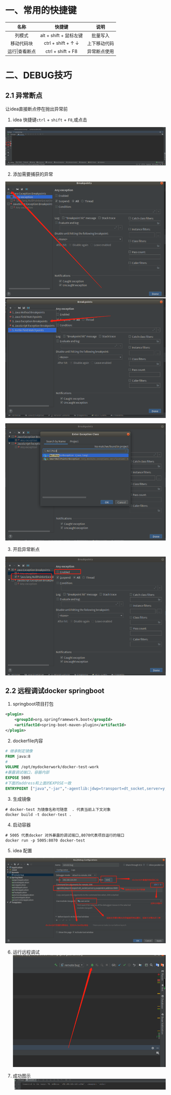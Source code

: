 # 一、常用的快捷键

|    名称    |            快捷键             |   说明   |
| :--------: | :---------------------------: | :------: |
|   列模式   |    alt + shift + 鼠标左键     | 批量写入 |
| 移动代码块 | ctrl + shift + &uarr; &darr;| 上下移动代码  |
|运行\|查看断点|ctrl + shift + F8|异常断点使用|

# 二、DEBUG技巧

## 2.1 异常断点


让idea直接断点停在抛出异常前
1. idea 快捷键`ctrl` + `shift` + `F8`,或点击

![异常断点所在位置](img/异常断点所在位置.png)

2.  添加需要捕获的异常

![添加需要捕获异常.png](img/添加需要捕获异常.png)
![添加具体的异常类.png](img/添加具体的异常类.png)

![输入需要捕获的异常.png](img/输入需要捕获的异常.png)

3. 开启异常断点

![开启异常断点.png](img/开启异常断点.png)

## 2.2  远程调试docker springboot
1. springboot项目打包
```xml
<plugin>
    <groupId>org.springframework.boot</groupId>
    <artifactId>spring-boot-maven-plugin</artifactId>
</plugin>
```

2. dockerfile内容
```dockerfile
# 继承制定镜像
FROM java:8
#
VOLUME /opt/mydockerwork/docker-test-work
#暴露调试端口，容器内部
EXPOSE 5005
#下面的address和上面的EXPOSE一致
ENTRYPOINT ["java","-jar","-agentlib:jdwp=transport=dt_socket,server=y,suspend=n,address=5005","-Dspring.profiles.active=sit","docker-test.jar"]
```
3. 生成镜像
```shell
# docker-test 为镜像名称可随意  . 代表当前上下文对象
docker build -t docker-test .
```
4. 启动容器
```shell
# 5005 代表docker 对外暴露的调试端口,8070代表项目运行的端口
docker run -p 5005:8070 docker-test 
```
5. idea 配置

![idea远程调试配置详解.png](img/idea远程调试配置详解.png)

6. 运行远程调试
![运行远程调试.png](img/运行远程调试.png)

7. 成功图示
![成功示意.png](img/成功示意.png)